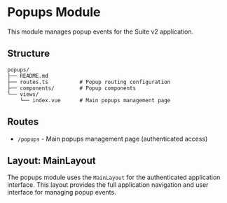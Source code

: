 # Popups Module

This module manages popup events for the Suite v2 application.

## Structure

```
popups/
├── README.md
├── routes.ts          # Popup routing configuration
├── components/        # Popup components
└── views/
    └── index.vue      # Main popups management page
```

## Routes

- `/popups` - Main popups management page (authenticated access)

## Layout: MainLayout

The popups module uses the `MainLayout` for the authenticated application interface. This layout provides the full application navigation and user interface for managing popup events.
